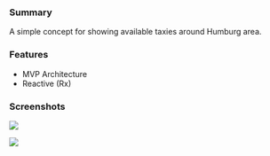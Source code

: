 ### Summary
A simple concept for showing available taxies around Humburg area.

### Features

- MVP Architecture
- Reactive (Rx)

### Screenshots

![](https://cdn1.imggmi.com/uploads/2018/9/19/3a461c3e7adfcd56c7f849b4f092a1b3-full.png)

![](https://cdn1.imggmi.com/uploads/2018/9/19/76766f2129975ef72557692411d0f925-full.png)